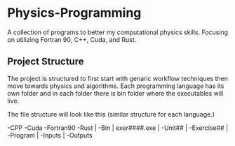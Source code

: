 # Physics-Programming
 A collection of programs to better my computational physics skills. Focusing on utilizing Fortran 90, C++, Cuda, and Rust.

## Project Structure
 The project is structured to first start with genaric workflow techniques then move towards physics and algorithms. Each programming language has its own folder and in each folder there is bin folder where the executables will live. 

 The file structure will look like this (similar structure for each language.)

 -CPP
 -Cuda
 -Fortran90
 -Rust
 | -Bin
   | exer####.exe
 | -Unit##
   | -Exercise##
     | -Program
     | -Inputs
     | -Outputs